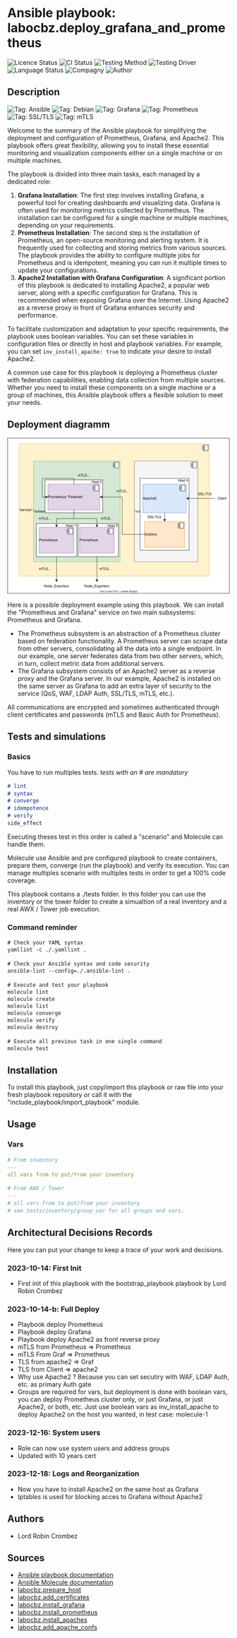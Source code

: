 # Ansible playbook: labocbz.deploy_grafana_and_prometheus

![Licence Status](https://img.shields.io/badge/licence-MIT-brightgreen)
![CI Status](https://img.shields.io/badge/CI-success-brightgreen)
![Testing Method](https://img.shields.io/badge/Testing%20Method-Ansible%20Molecule-blueviolet)
![Testing Driver](https://img.shields.io/badge/Testing%20Driver-docker-blueviolet)
![Language Status](https://img.shields.io/badge/language-Ansible-red)
![Compagny](https://img.shields.io/badge/Compagny-Labo--CBZ-blue)
![Author](https://img.shields.io/badge/Author-Lord%20Robin%20Crombez-blue)

## Description

![Tag: Ansible](https://img.shields.io/badge/Tech-Ansible-orange)
![Tag: Debian](https://img.shields.io/badge/Tech-Debian-orange)
![Tag: Grafana](https://img.shields.io/badge/Tech-Grafana-orange)
![Tag: Prometheus](https://img.shields.io/badge/Tech-Prometheus-orange)
![Tag: SSL/TLS](https://img.shields.io/badge/Tech-SSL%2FTLS-orange)
![Tag: mTLS](https://img.shields.io/badge/Tech-mTLS-orange)

Welcome to the summary of the Ansible playbook for simplifying the deployment and configuration of Prometheus, Grafana, and Apache2. This playbook offers great flexibility, allowing you to install these essential monitoring and visualization components either on a single machine or on multiple machines.

The playbook is divided into three main tasks, each managed by a dedicated role:

1. **Grafana Installation**: The first step involves installing Grafana, a powerful tool for creating dashboards and visualizing data. Grafana is often used for monitoring metrics collected by Prometheus. The installation can be configured for a single machine or multiple machines, depending on your requirements.
2. **Prometheus Installation**: The second step is the installation of Prometheus, an open-source monitoring and alerting system. It is frequently used for collecting and storing metrics from various sources. The playbook provides the ability to configure multiple jobs for Prometheus and is idempotent, meaning you can run it multiple times to update your configurations.
3. **Apache2 Installation with Grafana Configuration**: A significant portion of this playbook is dedicated to installing Apache2, a popular web server, along with a specific configuration for Grafana. This is recommended when exposing Grafana over the Internet. Using Apache2 as a reverse proxy in front of Grafana enhances security and performance.

To facilitate customization and adaptation to your specific requirements, the playbook uses boolean variables. You can set these variables in configuration files or directly in host and playbook variables. For example, you can set `inv_install_apache: true` to indicate your desire to install Apache2.

A common use case for this playbook is deploying a Prometheus cluster with federation capabilities, enabling data collection from multiple sources. Whether you need to install these components on a single machine or a group of machines, this Ansible playbook offers a flexible solution to meet your needs.

## Deployment diagramm

![](./assets/Ansible-Playbook-Labocbz-Deploy-Grafana-And-Prometheus.drawio.svg)

Here is a possible deployment example using this playbook. We can install the "Prometheus and Grafana" service on two main subsystems: Prometheus and Grafana.
* The Prometheus subsystem is an abstraction of a Prometheus cluster based on federation functionality. A Prometheus server can scrape data from other servers, consolidating all the data into a single endpoint. In our example, one server federates data from two other servers, which, in turn, collect metric data from additional servers.
* The Grafana subsystem consists of an Apache2 server as a reverse proxy and the Grafana server. In our example, Apache2 is installed on the same server as Grafana to add an extra layer of security to the service (QoS, WAF, LDAP Auth, SSL/TLS, mTLS, etc.).

All communications are encrypted and sometimes authenticated through client certificates and passwords (mTLS and Basic Auth for Prometheus).

## Tests and simulations

### Basics

You have to run multiples tests. *tests with an # are mandatory*

```MARKDOWN
# lint
# syntax
# converge
# idempotence
# verify
side_effect
```

Executing theses test in this order is called a "scenario" and Molecule can handle them.

Molecule use Ansible and pre configured playbook to create containers, prepare them, converge (run the playbook) and verify its execution.
You can manage multiples scenario with multiples tests in order to get a 100% code coverage.

This playbook contains a ./tests folder. In this folder you can use the inventory or the tower folder to create a simualtion of a real inventory and a real AWX / Tower job execution.

### Command reminder

```SHELL
# Check your YAML syntax
yamllint -c ./.yamllint .

# Check your Ansible syntax and code security
ansible-lint --config=./.ansible-lint .

# Execute and test your playbook
molecule lint
molecule create
molecule list
molecule converge
molecule verify
molecule destroy

# Execute all previous task in one single command
molecule test
```

## Installation

To install this playbook, just copy/import this playbook or raw file into your fresh playbook repository or call it with the "include_playbook/import_playbook" module.

## Usage

### Vars

```YAML
# From inventory
---
all vars from to put/from your inventory
```

```YAML
# From AWX / Tower
---
# all vars from to put/from your inventory
# see tests/inventory/group_var for all groups and vars.
```

## Architectural Decisions Records

Here you can put your change to keep a trace of your work and decisions.

### 2023-10-14: First Init

* First init of this playbook with the bootstrap_playbook playbook by Lord Robin Crombez

### 2023-10-14-b: Full Deploy

* Playbook deploy Prometheus
* Playbook deploy Grafana
* Playbook deploy Apache2 as front reverse proxy
* mTLS from Prometheus => Prometheus
* mTLS From Graf => Prometheus
* TLS from apache2 => Graf
* TLS from Client => apache2
* Why use Apache2 ? Because you can set secutiry with WAF, LDAP Auth, etc. as primary Auth gate
* Groups are required for vars, but deployment is done with boolean vars, you can deploy Prometheus cluster only, or just Grafana, or just Apache2, or both, etc. Just use boolean vars as inv_install_apache to deploy Apache2 on the host you wanted, in test case: molecule-1

### 2023-12-16: System users

* Role can now use system users and address groups
* Updated with 10 years cert

### 2023-12-18: Logs and Reorganization

* Now you have to install Apache2 on the same host as Grafana
* Iptables is used for blocking acces to Grafana without Apache2

## Authors

* Lord Robin Crombez

## Sources

* [Ansible playbook documentation](https://docs.ansible.com/ansible/latest/playbook_guide/playbooks_reuse_playbooks.html)
* [Ansible Molecule documentation](https://molecule.readthedocs.io/)
* [labocbz.prepare_host](https://github.com/CBZ-D-velop/Ansible-Role-Labocbz-Prepare-Host.git)
* [labocbz.add_certificates](https://github.com/CBZ-D-velop/Ansible-Role-Labocbz-Add-Certificates.git)
* [labocbz.install_grafana](https://github.com/CBZ-D-velop/Ansible-Role-Labocbz-Install-Grafana.git)
* [labocbz.install_prometheus](https://github.com/CBZ-D-velop/Ansible-Role-Labocbz-Install-Prometheus.git)
* [labocbz.install_apaches](https://github.com/CBZ-D-velop/Ansible-Role-Labocbz-Install-Apache.git)
* [labocbz.add_apache_confs](https://github.com/CBZ-D-velop/Ansible-Role-Labocbz-Add-Apache-Confs.git)
